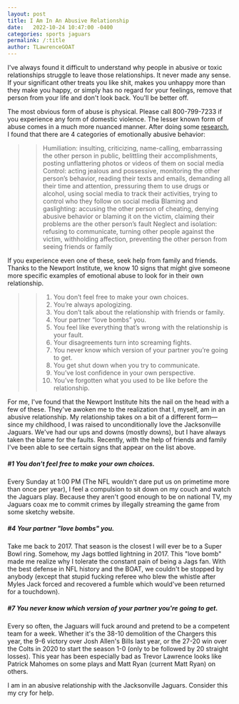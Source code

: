 ```yaml
---
layout: post
title: I Am In An Abusive Relationship
date:   2022-10-24 10:47:00 -0400
categories: sports jaguars
permalink: /:title
author: TLawrenceGOAT
---
```

I've always found it difficult to understand why people in abusive or toxic relationships struggle to leave those relationships. It never made any sense. If your significant other treats you like shit, makes you unhappy more than they make you happy, or simply has no regard for your feelings, remove that person from your life and don't look back. You'll be better off.

The most obvious form of abuse is physical. Please call 800-799-7233 if you experience any form of domestic violence. The lesser known form of abuse comes in a much more nuanced manner. After doing some [research](https://www.newportinstitute.com/resources/co-occurring-disorders/how-to-know-abusive-relationship/), I found that there are 4 categories of emotionally abusive behavior:

>>Humiliation: insulting, criticizing, name-calling, embarrassing the other person in public, belittling their accomplishments, posting unflattering photos or videos of them on social media
>>Control: acting jealous and possessive, monitoring the other person’s behavior, reading their texts and emails, demanding all their time and attention, pressuring them to use drugs or alcohol, using social media to track their activities, trying to control who they follow on social media
>>Blaming and gaslighting: accusing the other person of cheating, denying abusive behavior or blaming it on the victim, claiming their problems are the other person’s fault
>>Neglect and isolation: refusing to communicate, turning other people against the victim, withholding affection, preventing the other person from seeing friends or family

If you experience even one of these, seek help from family and friends. Thanks to the Newport Institute, we know 10 signs that might give someone more specific examples of emotional abuse to look for in their own relationship.

>>1. You don’t feel free to make your own choices.
>>2. You’re always apologizing.
>>3. You don’t talk about the relationship with friends or family.
>>4. Your partner “love bombs” you.
>>5. You feel like everything that’s wrong with the relationship is your fault.
>>6. Your disagreements turn into screaming fights.
>>7. You never know which version of your partner you’re going to get.
>>8. You get shut down when you try to communicate.
>>9. You’ve lost confidence in your own perspective.
>>10. You’ve forgotten what you used to be like before the relationship.

For me, I've found that the Newport Institute hits the nail on the head with a few of these. They've awoken me to the realization that I, myself, am in an abusive relationship. My relationship takes on a bit of a different form—since my childhood, I was raised to unconditionally love the Jacksonville Jaguars. We've had our ups and downs (mostly downs), but I have always taken the blame for the faults. Recently, with the help of friends and family I've been able to see certain signs that appear on the list above.

##### #1 You don't feel free to make your own choices.
Every Sunday at 1:00 PM (The NFL wouldn't dare put us on primetime more than once per year), I feel a compulsion to sit down on my couch and watch the Jaguars play. Because they aren't good enough to be on national TV, my Jaguars coax me to commit crimes by illegally streaming the game from some sketchy website.

##### #4 Your partner "love bombs" you.
Take me back to 2017. That season is the closest I will ever be to a Super Bowl ring. Somehow, my Jags bottled lightning in 2017. This "love bomb" made me realize why I tolerate the constant pain of being a Jags fan. With the best defense in NFL history and the BOAT, we couldn't be stopped by anybody (except that stupid fucking referee who blew the whistle after Myles Jack forced and recovered a fumble which would've been returned for a touchdown).

##### #7 You never know which version of your partner you're going to get.
Every so often, the Jaguars will fuck around and pretend to be a competent team for a week. Whether it's the 38-10 demolition of the Chargers this year, the 9-6 victory over Josh Allen's Bills last year, or the 27-20 win over the Colts in 2020 to start the season 1-0 (only to be followed by 20 straight losses). This year has been especially bad as Trevor Lawrence looks like Patrick Mahomes on some plays and Matt Ryan (current Matt Ryan) on others.

I am in an abusive relationship with the Jacksonville Jaguars. Consider this my cry for help.